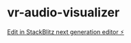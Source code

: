# vr-audio-visualizer

[Edit in StackBlitz next generation editor ⚡️](https://stackblitz.com/~/github.com/felix-butzbach/vr-audio-visualizer)